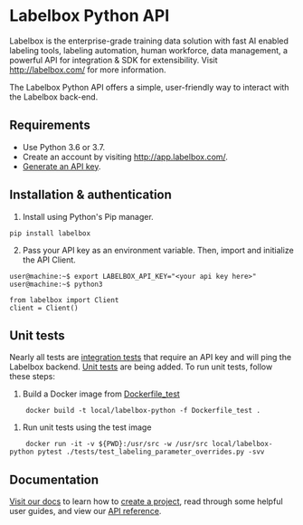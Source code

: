 # Labelbox Python API

Labelbox is the enterprise-grade training data solution with fast AI enabled labeling tools, labeling automation, human workforce, data management, a powerful API for integration & SDK for extensibility. Visit http://labelbox.com/ for more information.

The Labelbox Python API offers a simple, user-friendly way to interact with the Labelbox back-end.

## Requirements

* Use Python 3.6 or 3.7.
* Create an account by visiting http://app.labelbox.com/.
* [Generate an API key](https://labelbox.com/docs/api/api-keys).

## Installation & authentication

1. Install using Python's Pip manager.
```
pip install labelbox
```

2. Pass your API key as an environment variable. Then, import and initialize the API Client.
```
user@machine:~$ export LABELBOX_API_KEY="<your api key here>"
user@machine:~$ python3

from labelbox import Client
client = Client()
```

## Unit tests
Nearly all tests are [integration tests](tests/integration) that require an API key and will ping the Labelbox backend.  [Unit tests](tests/unit) are being added.  To run unit tests, follow these steps:
1. Build a Docker image from [Dockerfile_test](Dockerfile_test)
```
    docker build -t local/labelbox-python -f Dockerfile_test .
```
1. Run unit tests using the test image
```
    docker run -it -v ${PWD}:/usr/src -w /usr/src local/labelbox-python pytest ./tests/test_labeling_parameter_overrides.py -svv
```


## Documentation

[Visit our docs](https://labelbox.com/docs/python-api) to learn how to [create a project](https://labelbox.com/docs/python-api/create-first-project), read through some helpful user guides, and view our [API reference](https://labelbox.com/docs/python-api/api-reference).
